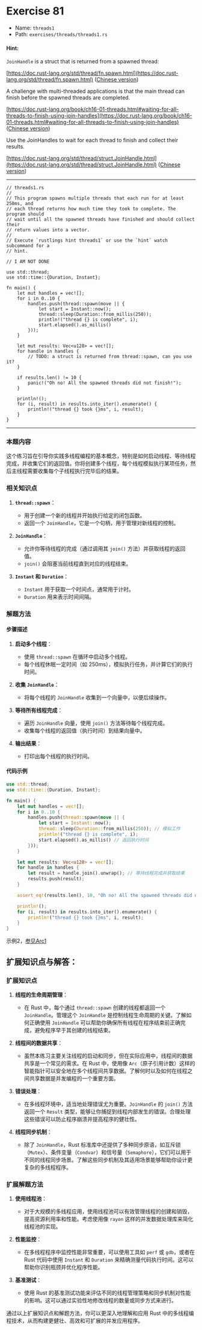 # Exercise 81

- Name: ```threads1```
- Path: ```exercises/threads/threads1.rs```
#### Hint: 

`JoinHandle` is a struct that is returned from a spawned thread:

[https://doc.rust-lang.org/std/thread/fn.spawn.html](https://doc.rust-lang.org/std/thread/fn.spawn.html) ([Chinese version](https://rustwiki.org/zh-CN/std/thread/fn.spawn.html))

A challenge with multi-threaded applications is that the main thread can finish before the spawned threads are completed.

[https://doc.rust-lang.org/book/ch16-01-threads.html#waiting-for-all-threads-to-finish-using-join-handles](https://doc.rust-lang.org/book/ch16-01-threads.html#waiting-for-all-threads-to-finish-using-join-handles) ([Chinese version](https://rustwiki.org/zh-CN/book/ch16-01-threads.html#%E4%BD%BF%E7%94%A8-join-%E7%AD%89%E5%BE%85%E6%89%80%E6%9C%89%E7%BA%BF%E7%A8%8B%E7%BB%93%E6%9D%9F))

Use the JoinHandles to wait for each thread to finish and collect their results.

[https://doc.rust-lang.org/std/thread/struct.JoinHandle.html](https://doc.rust-lang.org/std/thread/struct.JoinHandle.html) ([Chinese version](https://rustwiki.org/zh-CN/std/thread/struct.JoinHandle.html))



---



```rust,editable
// threads1.rs
//
// This program spawns multiple threads that each run for at least 250ms, and
// each thread returns how much time they took to complete. The program should
// wait until all the spawned threads have finished and should collect their
// return values into a vector.
//
// Execute `rustlings hint threads1` or use the `hint` watch subcommand for a
// hint.

// I AM NOT DONE

use std::thread;
use std::time::{Duration, Instant};

fn main() {
    let mut handles = vec![];
    for i in 0..10 {
        handles.push(thread::spawn(move || {
            let start = Instant::now();
            thread::sleep(Duration::from_millis(250));
            println!("thread {} is complete", i);
            start.elapsed().as_millis()
        }));
    }

    let mut results: Vec<u128> = vec![];
    for handle in handles {
        // TODO: a struct is returned from thread::spawn, can you use it?
    }

    if results.len() != 10 {
        panic!("Oh no! All the spawned threads did not finish!");
    }

    println!();
    for (i, result) in results.into_iter().enumerate() {
        println!("thread {} took {}ms", i, result);
    }
}

```

---

### 本题内容

这个练习旨在引导你实践多线程编程的基本概念，特别是如何启动线程、等待线程完成，并收集它们的返回值。你将创建多个线程，每个线程模拟执行某项任务，然后主线程需要收集每个子线程执行完毕后的结果。

### 相关知识点

1. **`thread::spawn`**：
   - 用于创建一个新的线程并开始执行给定的闭包函数。
   - 返回一个 `JoinHandle`，它是一个句柄，用于管理对新线程的控制。

2. **`JoinHandle`**：
   - 允许你等待线程的完成（通过调用其 `join()` 方法）并获取线程的返回值。
   - `join()` 会阻塞当前线程直到对应的线程结束。

3. **`Instant` 和 `Duration`**：
   - `Instant` 用于获取一个时间点，通常用于计时。
   - `Duration` 用来表示时间间隔。

### 解题方法

#### 步骤描述

1. **启动多个线程**：
   - 使用 `thread::spawn` 在循环中启动多个线程。
   - 每个线程休眠一定时间（如 250ms），模拟执行任务，并计算它们的执行时间。

2. **收集 `JoinHandle`**：
   - 将每个线程的 `JoinHandle` 收集到一个向量中，以便后续操作。

3. **等待所有线程完成**：
   - 遍历 `JoinHandle` 向量，使用 `join()` 方法等待每个线程完成。
   - 收集每个线程的返回值（执行时间）到结果向量中。

4. **输出结果**：
   - 打印出每个线程的执行时间。

#### 代码示例

```rust
use std::thread;
use std::time::{Duration, Instant};

fn main() {
    let mut handles = vec![];
    for i in 0..10 {
        handles.push(thread::spawn(move || {
            let start = Instant::now();
            thread::sleep(Duration::from_millis(250)); // 模拟工作
            println!("thread {} is complete", i);
            start.elapsed().as_millis() // 返回执行时间
        }));
    }

    let mut results: Vec<u128> = vec![];
    for handle in handles {
        let result = handle.join().unwrap(); // 等待线程完成并获取结果
        results.push(result);
    }

    assert_eq!(results.len(), 10, "Oh no! All the spawned threads did not finish!");

    println!();
    for (i, result) in results.into_iter().enumerate() {
        println!("thread {} took {}ms", i, result);
    }
}
```

示例2，[参见Arc1](../smart_pointers/arc1.html#%E4%BB%A3%E7%A0%81%E7%A4%BA%E4%BE%8B)

## 扩展知识点与解答：

### 扩展知识点

1. **线程的生命周期管理**：
   - 在 Rust 中，每个通过 `thread::spawn` 创建的线程都返回一个 `JoinHandle`。管理这个 `JoinHandle` 是控制线程生命周期的关键。了解如何正确使用 `JoinHandle` 可以帮助你确保所有线程在程序结束前正确完成，避免程序早于其创建的线程结束。

2. **线程间的数据共享**：
   - 虽然本练习主要关注线程的启动和同步，但在实际应用中，线程间的数据共享是一个常见的需求。在 Rust 中，使用像 `Arc`（原子引用计数）这样的智能指针可以安全地在多个线程间共享数据。了解何时以及如何在线程之间共享数据是并发编程的一个重要方面。

3. **错误处理**：
   - 在多线程环境中，适当地处理错误尤为重要。`JoinHandle` 的 `join()` 方法返回一个 `Result` 类型，能够让你捕捉到线程内部发生的错误。合理处理这些错误可以防止程序崩溃并提高程序的健壮性。

4. **线程同步机制**：
   - 除了 `JoinHandle`，Rust 标准库中还提供了多种同步原语，如互斥锁（`Mutex`）、条件变量（`Condvar`）和信号量（`Semaphore`），它们可以用于不同的线程同步场景。了解这些同步机制及其适用场景能够帮助你设计更复杂的多线程程序。

### 扩展解题方法

1. **使用线程池**：
   - 对于大规模的多线程应用，使用线程池可以有效管理线程的创建和销毁，提高资源利用率和性能。考虑使用像 `rayon` 这样的并发数据处理库来简化线程池的实现。

2. **性能监控**：
   - 在多线程程序中监控性能非常重要，可以使用工具如 `perf` 或 `gdb`，或者在 Rust 代码中使用 `Instant` 和 `Duration` 来精确测量代码执行时间。这可以帮助你识别瓶颈并优化程序性能。

3. **基准测试**：
   - 使用 Rust 的基准测试功能来评估不同的线程管理策略和同步机制对性能的影响。这可以通过实验性地修改线程的数量或同步方式来进行。

通过以上扩展知识点和解题方法，你可以更深入地理解和应用 Rust 中的多线程编程技术，从而构建更健壮、高效和可扩展的并发应用程序。
